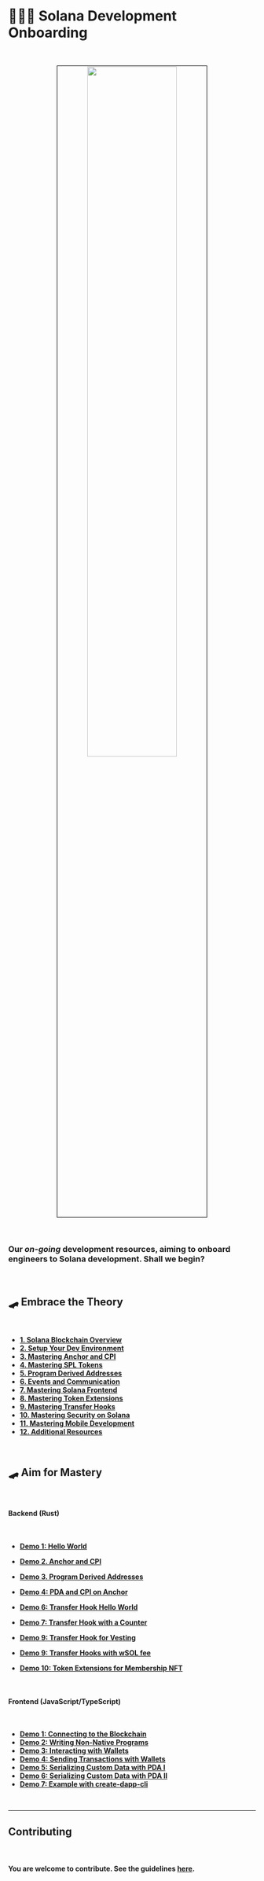 # 👩🏽‍💻 Solana Development Onboarding

<br>

<p align="center">
<img src="https://github.com/urani-labs/solana-dev-onboarding-rs/assets/1130416/171ad0f3-c0ab-4a3f-85ab-e5c89fd58af8" width="60%" align="center" style="padding:1px;border:1px solid black;"/>
</p>

<br>

### Our *on-going* development resources, aiming to onboard engineers to Solana development. Shall we begin?

<br>

## 🛹 Embrace the Theory

<br>

* **[1. Solana Blockchain Overview](chapters/01_intro.md)**
* **[2. Setup Your Dev Environment](chapters/02_dev_env.md)**
* **[3. Mastering Anchor and CPI](chapters/03_anchor.md)**
* **[4. Mastering SPL Tokens](chapters/04_spl_tokens.md)**
* **[5. Program Derived Addresses](chapters/05_pda.md)**
* **[6. Events and Communication](chapters/06_events.md)**
* **[7. Mastering Solana Frontend](chapters/07_frontend.md)**
* **[8. Mastering Token Extensions](chapters/08_token_extensions.md)**
* **[9. Mastering Transfer Hooks](chapters/09_transfer_hooks.md)**
* **[10. Mastering Security on Solana](chapters/10_security.md)**
* **[11. Mastering Mobile Development](chapters/11_mobile.md)**
* **[12. Additional Resources](chapters/12_additional_resources.md)**



<br>


## 🛹 Aim for Mastery

<br>

#### Backend (Rust)

<br>

* **[Demo 1: Hello World](demos/backend/01_hello_world)**
* **[Demo 2. Anchor and CPI](demos/backend/02_anchor_cpi)**
* **[Demo 3. Program Derived Addresses](demos/backend/03_anchor_pda)**
* **[Demo 4: PDA and CPI on Anchor](demos/backend/04_pda_and_cpi)**

* **[Demo 6: Transfer Hook Hello World](demos/backend/06_transfer_hooks_extension)**
* **[Demo 7: Transfer Hook with a Counter](demos/backend/07_transfer_hooks_counter)**
* **[Demo 9: Transfer Hook for Vesting](demos/backend/08_transfer_hooks_vesting)**
* **[Demo 9: Transfer Hooks with wSOL fee](demos/backend/09_transfer_hooks_with_wSOL)**
* **[Demo 10: Token Extensions for Membership NFT](demos/backend/10_token_extensions)**

<br>

#### Frontend (JavaScript/TypeScript)

<br>

* **[Demo 1: Connecting to the Blockchain](demos/frontend/01_connecting_to_the_blockchain)**
* **[Demo 2: Writing Non-Native Programs](demos/frontend/02_non_native_programs)**
* **[Demo 3: Interacting with Wallets](demos/frontend/03_wallets_ping)**
* **[Demo 4: Sending Transactions with Wallets](demos/frontend/04_wallets_tx)**
* **[Demo 5: Serializing Custom Data with PDA I](demos/frontend/05_serialize_custom_data)**
* **[Demo 6: Serializing Custom Data with PDA II](demos/frontend/06_serialize_custom_data_II)**
* **[Demo 7: Example with create-dapp-cli](demos/frontend/07_create_dapp_cli)**

<br>


---

## Contributing

<br>

#### You are welcome to contribute. See the guidelines [here](./CONTRIBUTING.md).
